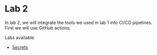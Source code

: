 # Lab 2

In lab 2, we will integrate the tools we used in lab 1 into CI/CD pipelines. First we will use GitHub actions.

Labs available

- [Secrets](secrets/)
